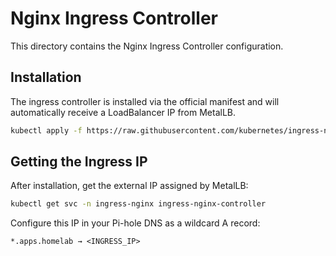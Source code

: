 # Nginx Ingress Controller

This directory contains the Nginx Ingress Controller configuration.

## Installation

The ingress controller is installed via the official manifest and will automatically receive a LoadBalancer IP from MetalLB.

```bash
kubectl apply -f https://raw.githubusercontent.com/kubernetes/ingress-nginx/controller-v1.12.0-beta.0/deploy/static/provider/cloud/deploy.yaml
```

## Getting the Ingress IP

After installation, get the external IP assigned by MetalLB:

```bash
kubectl get svc -n ingress-nginx ingress-nginx-controller
```

Configure this IP in your Pi-hole DNS as a wildcard A record:
```
*.apps.homelab → <INGRESS_IP>
```
